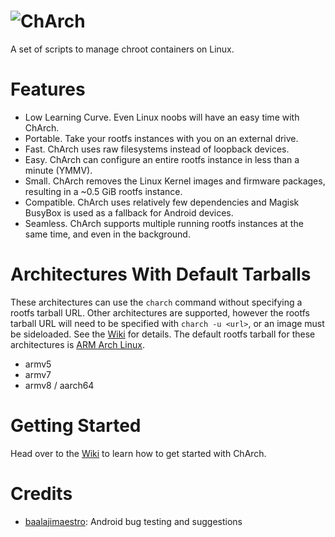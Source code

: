 # ![ChArch](https://imgur.com/download/Spf3agt)

A set of scripts to manage chroot containers on Linux.

# Features
- Low Learning Curve. Even Linux noobs will have an easy time with ChArch.
- Portable. Take your rootfs instances with you on an external drive.
- Fast. ChArch uses raw filesystems instead of loopback devices.
- Easy. ChArch can configure an entire rootfs instance in less than a minute (YMMV).
- Small. ChArch removes the Linux Kernel images and firmware packages, resulting in a ~0.5 GiB rootfs instance.
- Compatible. ChArch uses relatively few dependencies and Magisk BusyBox is used as a fallback for Android devices.
- Seamless. ChArch supports multiple running rootfs instances at the same time, and even in the background.

# Architectures With Default Tarballs
These architectures can use the `charch` command without specifying a rootfs tarball URL. Other architectures are supported, however the rootfs tarball URL will need to be specified with `charch -u <url>`, or an image must be sideloaded. See the [Wiki](https://github.com/tytydraco/ChArch/wiki) for details. The default rootfs tarball for these architectures is [ARM Arch Linux](http://fl.us.mirror.archlinuxarm.org/os/).

- armv5
- armv7
- armv8 / aarch64

# Getting Started
Head over to the [Wiki](https://github.com/tytydraco/ChArch/wiki) to learn how to get started with ChArch.

# Credits
- [baalajimaestro](https://github.com/baalajimaestro): Android bug testing and suggestions
